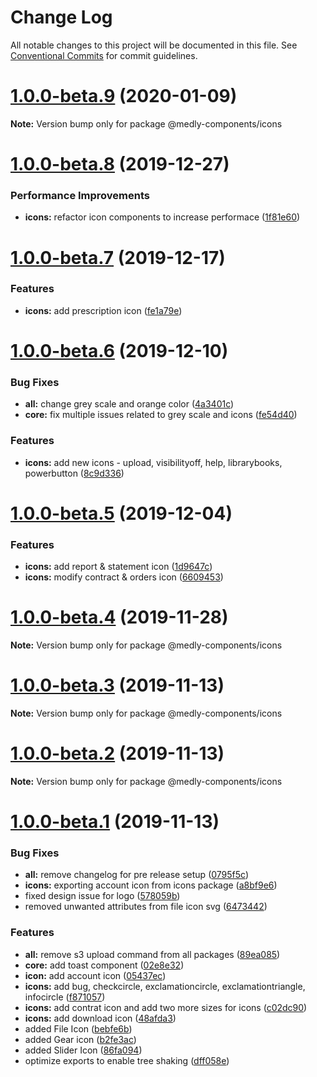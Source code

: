# Change Log

All notable changes to this project will be documented in this file.
See [Conventional Commits](https://conventionalcommits.org) for commit guidelines.

# [1.0.0-beta.9](https://github.com/medlypharmacy/medly-components/compare/@medly-components/icons@1.0.0-beta.8...@medly-components/icons@1.0.0-beta.9) (2020-01-09)

**Note:** Version bump only for package @medly-components/icons





# [1.0.0-beta.8](https://github.com/medlypharmacy/medly-components/compare/@medly-components/icons@1.0.0-beta.7...@medly-components/icons@1.0.0-beta.8) (2019-12-27)


### Performance Improvements

* **icons:** refactor icon components to increase performace ([1f81e60](https://github.com/medlypharmacy/medly-components/commit/1f81e60848704cc89bc43b854f7913ba5a8cd008))





# [1.0.0-beta.7](https://github.com/medlypharmacy/medly-components/compare/@medly-components/icons@1.0.0-beta.6...@medly-components/icons@1.0.0-beta.7) (2019-12-17)


### Features

* **icons:** add prescription icon ([fe1a79e](https://github.com/medlypharmacy/medly-components/commit/fe1a79e35a5b730d4b057a5d5560d4b7d4cdf92f))





# [1.0.0-beta.6](https://github.com/medlypharmacy/medly-components/compare/@medly-components/icons@1.0.0-beta.5...@medly-components/icons@1.0.0-beta.6) (2019-12-10)


### Bug Fixes

* **all:** change grey scale and orange color ([4a3401c](https://github.com/medlypharmacy/medly-components/commit/4a3401cdefb9a92183f85e2fe09f01ab5ed2fcab))
* **core:** fix multiple issues related to grey scale and icons ([fe54d40](https://github.com/medlypharmacy/medly-components/commit/fe54d4042db2ebb58a0fa55472f66a986c394b33))


### Features

* **icons:** add new icons - upload, visibilityoff, help, librarybooks, powerbutton ([8c9d336](https://github.com/medlypharmacy/medly-components/commit/8c9d336e7ffa63e8265f6acb0d65f8f43112598b))





# [1.0.0-beta.5](https://github.com/medlypharmacy/medly-components/compare/@medly-components/icons@1.0.0-beta.4...@medly-components/icons@1.0.0-beta.5) (2019-12-04)


### Features

* **icons:** add report & statement icon ([1d9647c](https://github.com/medlypharmacy/medly-components/commit/1d9647c4372c6c7260a4812d30e4a3634b552954))
* **icons:** modify contract & orders icon ([6609453](https://github.com/medlypharmacy/medly-components/commit/6609453de80de760c50c831fb10d422e4e9b2d42))





# [1.0.0-beta.4](https://github.com/medlypharmacy/medly-components/compare/@medly-components/icons@1.0.0-beta.3...@medly-components/icons@1.0.0-beta.4) (2019-11-28)

**Note:** Version bump only for package @medly-components/icons





# [1.0.0-beta.3](https://github.com/medlypharmacy/medly-components/compare/@medly-components/icons@1.0.0-beta.2...@medly-components/icons@1.0.0-beta.3) (2019-11-13)

**Note:** Version bump only for package @medly-components/icons





# [1.0.0-beta.2](https://github.com/medlypharmacy/medly-components/compare/@medly-components/icons@1.0.0-beta.1...@medly-components/icons@1.0.0-beta.2) (2019-11-13)

**Note:** Version bump only for package @medly-components/icons





# [1.0.0-beta.1](https://github.com/medlypharmacy/medly-components/compare/@medly-components/icons@1.2.0...@medly-components/icons@1.0.0-beta.1) (2019-11-13)


### Bug Fixes

* **all:** remove changelog for pre release setup ([0795f5c](https://github.com/medlypharmacy/medly-components/commit/0795f5c139b529c3f6b65442ff71a8826ecf2c56))
* **icons:** exporting account icon from icons package ([a8bf9e6](https://github.com/medlypharmacy/medly-components/commit/a8bf9e6598559c274d005adb8312d22f6f6951d1))
* fixed design issue for logo ([578059b](https://github.com/medlypharmacy/medly-components/commit/578059bb03b2f26c98e41c9287ca167aa8106dae))
* removed unwanted attributes from file icon svg ([6473442](https://github.com/medlypharmacy/medly-components/commit/6473442fe23efaa447361935351a30a6db22cb2d))


### Features

* **all:** remove s3 upload command from all packages ([89ea085](https://github.com/medlypharmacy/medly-components/commit/89ea085082829cba2098342c9793a43e2bc2e24a))
* **core:** add toast component ([02e8e32](https://github.com/medlypharmacy/medly-components/commit/02e8e32f23b0055d2a9634e19f699daca5b4f282))
* **icon:** add account icon ([05437ec](https://github.com/medlypharmacy/medly-components/commit/05437ec47fe7e5190470c1d69c53bec49fc3b6bb))
* **icons:** add bug, checkcircle, exclamationcircle, exclamationtriangle, infocircle ([f871057](https://github.com/medlypharmacy/medly-components/commit/f871057658dd424c7e9b23e99ff5f7fd945c871e))
* **icons:** add contrat icon and add two more sizes for icons ([c02dc90](https://github.com/medlypharmacy/medly-components/commit/c02dc90fc7986db7170e4be0dfcb11f2a5a45524))
* **icons:** add download icon ([48afda3](https://github.com/medlypharmacy/medly-components/commit/48afda3c8844c5ac8ae827964a3955628e3289a6))
* added File Icon ([bebfe6b](https://github.com/medlypharmacy/medly-components/commit/bebfe6b875f3cbc0457c9d49c6c9860c0aa99ce7))
* added Gear icon ([b2fe3ac](https://github.com/medlypharmacy/medly-components/commit/b2fe3acd703f20fefd1e1469451be8f397aa4003))
* added Slider Icon ([86fa094](https://github.com/medlypharmacy/medly-components/commit/86fa0942636707d7b66f6c455cc51eebaef68b0b))
* optimize exports to enable tree shaking ([dff058e](https://github.com/medlypharmacy/medly-components/commit/dff058ef90330ac85315808f7be1fa7958040e40))
